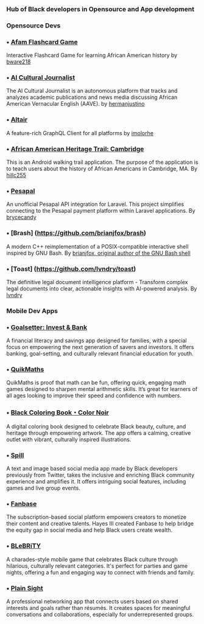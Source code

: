 ### Hub of Black developers in Opensource and App development

### Opensource Devs

### • [Afam Flashcard Game](https://github.com/bware218/afam-history-flashcards)
Interactive Flashcard Game for learning African American history by [bware218](https://github.com/bware218)

### • [AI Cultural Journalist](https://github.com/hermanjustino/ai-journalist)
The AI Cultural Journalist is an autonomous platform that tracks and analyzes academic publications and news media discussing African American Vernacular English (AAVE). by [hermanjustino](https://github.com/hermanjustino)

### • [Altair](https://github.com/altair-graphql/altair)
A feature-rich GraphQL Client for all platforms by [imolorhe](https://github.com/imolorhe)

### • [African American Heritage Trail: Cambridge](https://github.com/hillc255/CambridgeTrails)  
This is an Android walking trail application. The purpose of the application is to teach users about the history of African Americans in Cambridge, MA. By [hillc255](https://github.com/hillc255)

### • [Pesapal](https://github.com/bryceandy/laravel_pesapal)  
An unofficial Pesapal API integration for Laravel. This project simplifies connecting to the Pesapal payment platform within Laravel applications. By [brycecandy](https://github.com/bryceandy)

### • [Brash] (https://github.com/brianjfox/brash)
A modern C++ reimplementation of a POSIX-compatible interactive shell inspired by GNU Bash. By [brianjfox, original author of the GNU Bash shell](https://github.com/brianjfox)

### • [Toast] (https://github.com/lvndry/toast)
The definitive legal document intelligence platform - Transform complex legal documents into clear, actionable insights with AI-powered analysis. By [lvndry](https://github.com/lvndry)



### Mobile Dev Apps


### • [Goalsetter: Invest & Bank](https://apps.apple.com/us/app/goalsetter-invest-bank/id1440624866)  
A financial literacy and savings app designed for families, with a special focus on empowering the next generation of savers and investors. It offers banking, goal-setting, and culturally relevant financial education for youth.

### • [QuikMaths](https://apps.apple.com/us/app/quikmaths-im-edition/id1500526032)  
QuikMaths is proof that math can be fun, offering quick, engaging math games designed to sharpen mental arithmetic skills. It’s great for learners of all ages looking to improve their speed and confidence with numbers.

### • [Black Coloring Book・Color Noir](https://apps.apple.com/us/app/black-coloring-book-color-noir/id1213786913)  
A digital coloring book designed to celebrate Black beauty, culture, and heritage through empowering artwork. The app offers a calming, creative outlet with vibrant, culturally inspired illustrations.

### • [Spill](https://www.spill.com/)
A text and image based social media app made by Black developers previously from Twitter, takes the inclusive and enriching Black community experience and amplifies it. It offers intriguing social features, including games and live group events.

### • [Fanbase](https://www.fanbase.app)
The subscription-based social platform empowers creators to monetize their content and creative talents. Hayes III created Fanbase to help bridge the equity gap in social media and help Black users create wealth. 

### • [BLeBRiTY](https://apps.apple.com/us/app/blebrity/id1252073947)  
A charades-style mobile game that celebrates Black culture through hilarious, culturally relevant categories. It's perfect for parties and game nights, offering a fun and engaging way to connect with friends and family.

### • [Plain Sight](https://apps.apple.com/us/app/plain-sight/id1462245484)  
A professional networking app that connects users based on shared interests and goals rather than résumés. It creates spaces for meaningful conversations and collaborations, especially for underrepresented groups.
